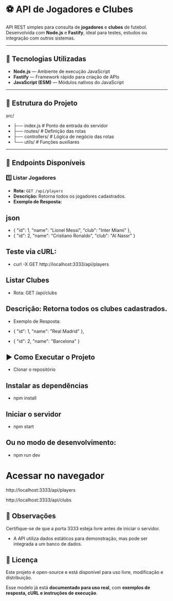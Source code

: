 # ⚽ API de Jogadores e Clubes

API REST simples para consulta de **jogadores** e **clubes** de futebol.  
Desenvolvida com **Node.js** e **Fastify**, ideal para testes, estudos ou integração com outros sistemas.

---

## 🚀 Tecnologias Utilizadas
- **Node.js** — Ambiente de execução JavaScript
- **Fastify** — Framework rápido para criação de APIs
- **JavaScript (ESM)** — Módulos nativos do JavaScript

---

## 📂 Estrutura do Projeto


src/
- ├── index.js # Ponto de entrada do servidor
- ├── routes/ # Definição das rotas
- ├── controllers/ # Lógica de negócio das rotas
- └── utils/ # Funções auxiliares



---

## 📡 Endpoints Disponíveis

### **1️⃣ Listar Jogadores**
- **Rota:** `GET /api/players`
- **Descrição:** Retorna todos os jogadores cadastrados.
- **Exemplo de Resposta:**


## json


 -   { "id": 1, "name": "Lionel Messi", "club": "Inter Miami" },
 -  { "id": 2, "name": "Cristiano Ronaldo", "club": "Al Nassr" }



## Teste via cURL:

- curl -X GET http://localhost:3333/api/players

## Listar Clubes
- Rota: GET /api/clubs

## Descrição: Retorna todos os clubes cadastrados.

- Exemplo de Resposta:


-   { "id": 1, "name": "Real Madrid" },
-  { "id": 2, "name": "Barcelona" }


## ▶️ Como Executar o Projeto
- Clonar o repositório

## Instalar as dependências

- npm install

## Iniciar o servidor

- npm start

## Ou no modo de desenvolvimento:

- npm run dev

# Acessar no navegador

http://localhost:3333/api/players

http://localhost:3333/api/clubs

## 📌 Observações
Certifique-se de que a porta 3333 esteja livre antes de iniciar o servidor.

- A API utiliza dados estáticos para demonstração, mas pode ser integrada a um banco de dados.

## 📜 Licença
Este projeto é open-source e está disponível para uso livre, modificação e distribuição.


Esse modelo já está **documentado para uso real**, com **exemplos de resposta, cURL e instruções de execução**.  



